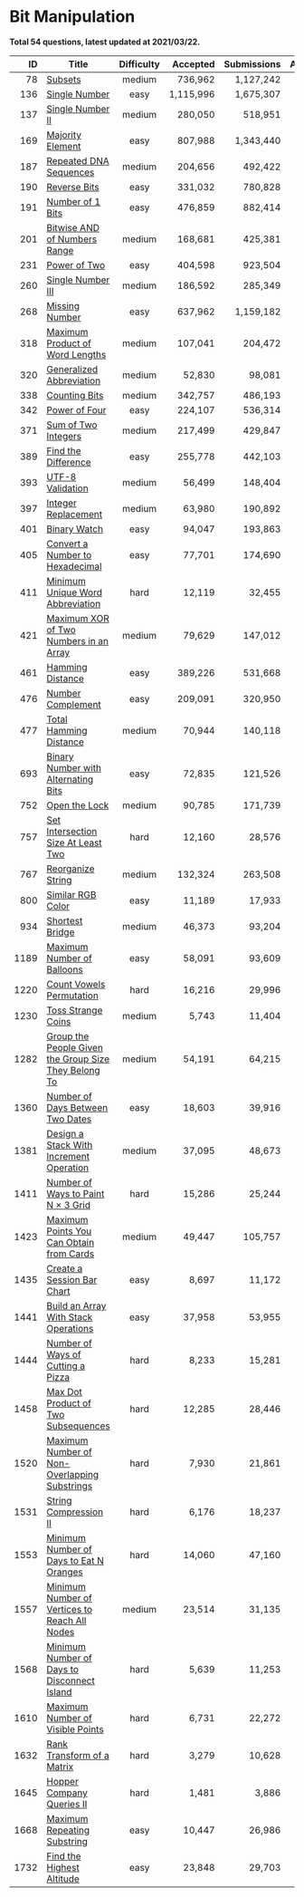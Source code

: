 # Bit Manipulation

**Total 54 questions, latest updated at 2021/03/22.**

| ID |                                                                  Title                                                                   |Difficulty|Accepted |Submissions|Acceptance|
|---:|------------------------------------------------------------------------------------------------------------------------------------------|:--------:|--------:|----------:|---------:|
|  78|[Subsets](https://leetcode.com/problems/subsets)                                                                                          |  medium  |  736,962|  1,127,242|       65%|
| 136|[Single Number](https://leetcode.com/problems/single-number)                                                                              |   easy   |1,115,996|  1,675,307|       67%|
| 137|[Single Number II](https://leetcode.com/problems/single-number-ii)                                                                        |  medium  |  280,050|    518,951|       54%|
| 169|[Majority Element](https://leetcode.com/problems/majority-element)                                                                        |   easy   |  807,988|  1,343,440|       60%|
| 187|[Repeated DNA Sequences](https://leetcode.com/problems/repeated-dna-sequences)                                                            |  medium  |  204,656|    492,422|       42%|
| 190|[Reverse Bits](https://leetcode.com/problems/reverse-bits)                                                                                |   easy   |  331,032|    780,828|       42%|
| 191|[Number of 1 Bits](https://leetcode.com/problems/number-of-1-bits)                                                                        |   easy   |  476,859|    882,414|       54%|
| 201|[Bitwise AND of Numbers Range](https://leetcode.com/problems/bitwise-and-of-numbers-range)                                                |  medium  |  168,681|    425,381|       40%|
| 231|[Power of Two](https://leetcode.com/problems/power-of-two)                                                                                |   easy   |  404,598|    923,504|       44%|
| 260|[Single Number III](https://leetcode.com/problems/single-number-iii)                                                                      |  medium  |  186,592|    285,349|       65%|
| 268|[Missing Number](https://leetcode.com/problems/missing-number)                                                                            |   easy   |  637,962|  1,159,182|       55%|
| 318|[Maximum Product of Word Lengths](https://leetcode.com/problems/maximum-product-of-word-lengths)                                          |  medium  |  107,041|    204,472|       52%|
| 320|[Generalized Abbreviation](https://leetcode.com/problems/generalized-abbreviation)                                                        |  medium  |   52,830|     98,081|       54%|
| 338|[Counting Bits](https://leetcode.com/problems/counting-bits)                                                                              |  medium  |  342,757|    486,193|       70%|
| 342|[Power of Four](https://leetcode.com/problems/power-of-four)                                                                              |   easy   |  224,107|    536,314|       42%|
| 371|[Sum of Two Integers](https://leetcode.com/problems/sum-of-two-integers)                                                                  |  medium  |  217,499|    429,847|       51%|
| 389|[Find the Difference](https://leetcode.com/problems/find-the-difference)                                                                  |   easy   |  255,778|    442,103|       58%|
| 393|[UTF-8 Validation](https://leetcode.com/problems/utf-8-validation)                                                                        |  medium  |   56,499|    148,404|       38%|
| 397|[Integer Replacement](https://leetcode.com/problems/integer-replacement)                                                                  |  medium  |   63,980|    190,892|       34%|
| 401|[Binary Watch](https://leetcode.com/problems/binary-watch)                                                                                |   easy   |   94,047|    193,863|       49%|
| 405|[Convert a Number to Hexadecimal](https://leetcode.com/problems/convert-a-number-to-hexadecimal)                                          |   easy   |   77,701|    174,690|       44%|
| 411|[Minimum Unique Word Abbreviation](https://leetcode.com/problems/minimum-unique-word-abbreviation)                                        |   hard   |   12,119|     32,455|       37%|
| 421|[Maximum XOR of Two Numbers in an Array](https://leetcode.com/problems/maximum-xor-of-two-numbers-in-an-array)                            |  medium  |   79,629|    147,012|       54%|
| 461|[Hamming Distance](https://leetcode.com/problems/hamming-distance)                                                                        |   easy   |  389,226|    531,668|       73%|
| 476|[Number Complement](https://leetcode.com/problems/number-complement)                                                                      |   easy   |  209,091|    320,950|       65%|
| 477|[Total Hamming Distance](https://leetcode.com/problems/total-hamming-distance)                                                            |  medium  |   70,944|    140,118|       51%|
| 693|[Binary Number with Alternating Bits](https://leetcode.com/problems/binary-number-with-alternating-bits)                                  |   easy   |   72,835|    121,526|       60%|
| 752|[Open the Lock](https://leetcode.com/problems/open-the-lock)                                                                              |  medium  |   90,785|    171,739|       53%|
| 757|[Set Intersection Size At Least Two](https://leetcode.com/problems/set-intersection-size-at-least-two)                                    |   hard   |   12,160|     28,576|       43%|
| 767|[Reorganize String](https://leetcode.com/problems/reorganize-string)                                                                      |  medium  |  132,324|    263,508|       50%|
| 800|[Similar RGB Color](https://leetcode.com/problems/similar-rgb-color)                                                                      |   easy   |   11,189|     17,933|       62%|
| 934|[Shortest Bridge](https://leetcode.com/problems/shortest-bridge)                                                                          |  medium  |   46,373|     93,204|       50%|
|1189|[Maximum Number of Balloons](https://leetcode.com/problems/maximum-number-of-balloons)                                                    |   easy   |   58,091|     93,609|       62%|
|1220|[Count Vowels Permutation](https://leetcode.com/problems/count-vowels-permutation)                                                        |   hard   |   16,216|     29,996|       54%|
|1230|[Toss Strange Coins](https://leetcode.com/problems/toss-strange-coins)                                                                    |  medium  |    5,743|     11,404|       50%|
|1282|[Group the People Given the Group Size They Belong To](https://leetcode.com/problems/group-the-people-given-the-group-size-they-belong-to)|  medium  |   54,191|     64,215|       84%|
|1360|[Number of Days Between Two Dates](https://leetcode.com/problems/number-of-days-between-two-dates)                                        |   easy   |   18,603|     39,916|       47%|
|1381|[Design a Stack With Increment Operation](https://leetcode.com/problems/design-a-stack-with-increment-operation)                          |  medium  |   37,095|     48,673|       76%|
|1411|[Number of Ways to Paint N × 3 Grid](https://leetcode.com/problems/number-of-ways-to-paint-n-3-grid)                                      |   hard   |   15,286|     25,244|       61%|
|1423|[Maximum Points You Can Obtain from Cards](https://leetcode.com/problems/maximum-points-you-can-obtain-from-cards)                        |  medium  |   49,447|    105,757|       47%|
|1435|[Create a Session Bar Chart](https://leetcode.com/problems/create-a-session-bar-chart)                                                    |   easy   |    8,697|     11,172|       78%|
|1441|[Build an Array With Stack Operations](https://leetcode.com/problems/build-an-array-with-stack-operations)                                |   easy   |   37,958|     53,955|       70%|
|1444|[Number of Ways of Cutting a Pizza](https://leetcode.com/problems/number-of-ways-of-cutting-a-pizza)                                      |   hard   |    8,233|     15,281|       54%|
|1458|[Max Dot Product of Two Subsequences](https://leetcode.com/problems/max-dot-product-of-two-subsequences)                                  |   hard   |   12,285|     28,446|       43%|
|1520|[Maximum Number of Non-Overlapping Substrings](https://leetcode.com/problems/maximum-number-of-non-overlapping-substrings)                |   hard   |    7,930|     21,861|       36%|
|1531|[String Compression II](https://leetcode.com/problems/string-compression-ii)                                                              |   hard   |    6,176|     18,237|       34%|
|1553|[Minimum Number of Days to Eat N Oranges](https://leetcode.com/problems/minimum-number-of-days-to-eat-n-oranges)                          |   hard   |   14,060|     47,160|       30%|
|1557|[Minimum Number of Vertices to Reach All Nodes](https://leetcode.com/problems/minimum-number-of-vertices-to-reach-all-nodes)              |  medium  |   23,514|     31,135|       76%|
|1568|[Minimum Number of Days to Disconnect Island](https://leetcode.com/problems/minimum-number-of-days-to-disconnect-island)                  |   hard   |    5,639|     11,253|       50%|
|1610|[Maximum Number of Visible Points](https://leetcode.com/problems/maximum-number-of-visible-points)                                        |   hard   |    6,731|     22,272|       30%|
|1632|[Rank Transform of a Matrix](https://leetcode.com/problems/rank-transform-of-a-matrix)                                                    |   hard   |    3,279|     10,628|       31%|
|1645|[Hopper Company Queries II](https://leetcode.com/problems/hopper-company-queries-ii)                                                      |   hard   |    1,481|      3,886|       38%|
|1668|[Maximum Repeating Substring](https://leetcode.com/problems/maximum-repeating-substring)                                                  |   easy   |   10,447|     26,986|       39%|
|1732|[Find the Highest Altitude](https://leetcode.com/problems/find-the-highest-altitude)                                                      |   easy   |   23,848|     29,703|       80%|


